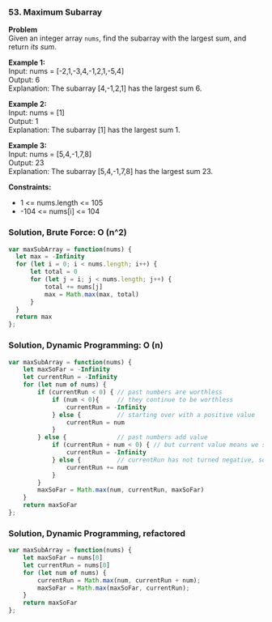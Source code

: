 ### 53. Maximum Subarray

**Problem**\
Given an integer array `nums`, find the subarray with the largest sum, and return *its sum*.

**Example 1:**\
Input: nums = [-2,1,-3,4,-1,2,1,-5,4]\
Output: 6\
Explanation: The subarray [4,-1,2,1] has the largest sum 6.

**Example 2:**\
Input: nums = [1]\
Output: 1\
Explanation: The subarray [1] has the largest sum 1.

**Example 3:**\
Input: nums = [5,4,-1,7,8]\
Output: 23\
Explanation: The subarray [5,4,-1,7,8] has the largest sum 23.

**Constraints:**
- 1 <= nums.length <= 105
- -104 <= nums[i] <= 104

### Solution, Brute Force: O (n^2)
```js
var maxSubArray = function(nums) {
  let max = -Infinity
  for (let i = 0; i < nums.length; i++) {
      let total = 0
      for (let j = i; j < nums.length; j++) {
          total += nums[j]
          max = Math.max(max, total)
      }
  }
  return max
};
```
### Solution, Dynamic Programming: O (n)
```js
var maxSubArray = function(nums) {
    let maxSoFar = -Infinity
    let currentRun = -Infinity
    for (let num of nums) {
        if (currentRun < 0) { // past numbers are worthless
            if (num < 0){     // they continue to be worthless
                currentRun = -Infinity
            } else {          // starting over with a positive value
                currentRun = num
            }
        } else {              // past numbers add value
            if (currentRun + num < 0) { // but current value means we start over
                currentRun = -Infinity
            } else {          // currentRun has not turned negative, so let's keep it going and see where it goes...
                currentRun += num
            }
        }
        maxSoFar = Math.max(num, currentRun, maxSoFar)
    }
    return maxSoFar
};
```

### Solution, Dynamic Programming, refactored
```js
var maxSubArray = function(nums) {
    let maxSoFar = nums[0]
    let currentRun = nums[0]
    for (let num of nums) {
        currentRun = Math.max(num, currentRun + num);
        maxSoFar = Math.max(maxSoFar, currentRun);
    }
    return maxSoFar
};
```
